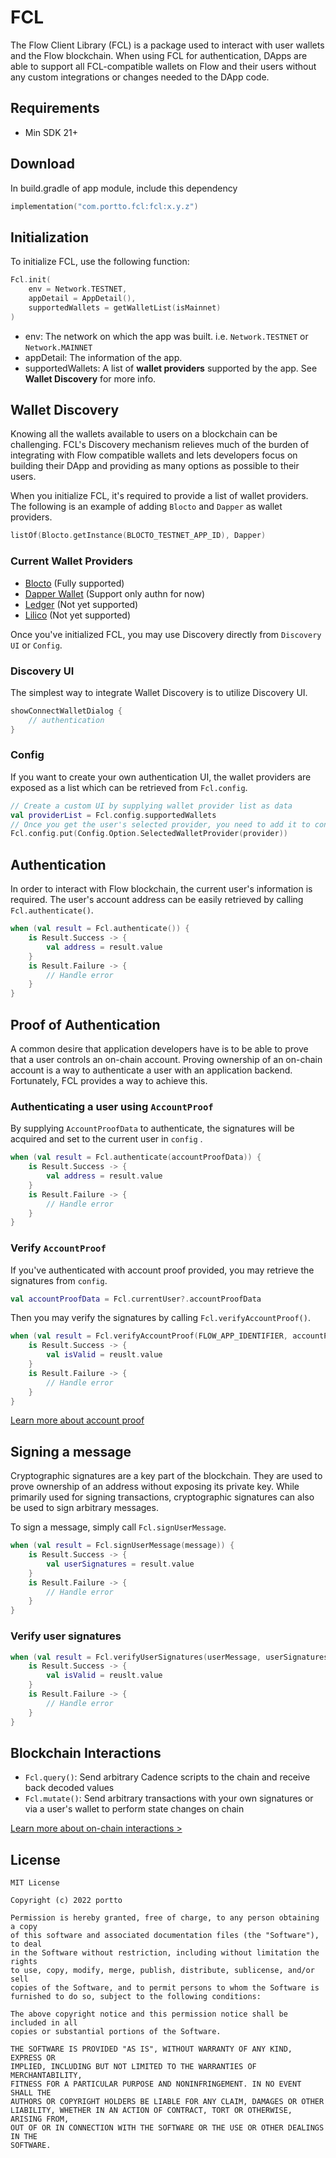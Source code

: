 # FCL

The Flow Client Library (FCL) is a package used to interact with user wallets and the Flow
blockchain. When using FCL for authentication, DApps are able to support all FCL-compatible wallets
on Flow and their users without any custom integrations or changes needed to the DApp code.

## Requirements

- Min SDK 21+

## Download

In build.gradle of app module, include this dependency

```kotlin
implementation("com.portto.fcl:fcl:x.y.z")
```

## Initialization

To initialize FCL, use the following function:

```kotlin
Fcl.init(
    env = Network.TESTNET,
    appDetail = AppDetail(),
    supportedWallets = getWalletList(isMainnet)
)
```

- env: The network on which the app was built. i.e. `Network.TESTNET` or `Network.MAINNET`
- appDetail: The information of the app.
- supportedWallets: A list of **wallet providers** supported by the app. See **Wallet Discovery**
  for more info.

## Wallet Discovery

Knowing all the wallets available to users on a blockchain can be challenging. FCL's Discovery
mechanism relieves much of the burden of integrating with Flow compatible wallets and lets
developers focus on building their DApp and providing as many options as possible to their users.

When you initialize FCL, it's required to provide a list of wallet providers. The following is an
example of adding `Blocto` and `Dapper` as wallet providers.

```kotlin
listOf(Blocto.getInstance(BLOCTO_TESTNET_APP_ID), Dapper)
```

### Current Wallet Providers

- [Blocto](https://blocto.portto.io/en/) (Fully supported)
- [Dapper Wallet](https://www.meetdapper.com/) (Support only authn for now)
- [Ledger](https://ledger.com) (Not yet supported)
- [Lilico](https://lilico.app/) (Not yet supported)

Once you've initialized FCL, you may use Discovery directly from `Discovery UI` or `Config`.

### Discovery UI

The simplest way to integrate Wallet Discovery is to utilize Discovery UI.

```kotlin
showConnectWalletDialog {
    // authentication
}
```

### Config

If you want to create your own authentication UI, the wallet providers are exposed as a list which
can be retrieved from
`Fcl.config`.

```kotlin
// Create a custom UI by supplying wallet provider list as data
val providerList = Fcl.config.supportedWallets
// Once you get the user's selected provider, you need to add it to config
Fcl.config.put(Config.Option.SelectedWalletProvider(provider))
```

## Authentication

In order to interact with Flow blockchain, the current user's information is required. The user's
account address can be easily retrieved by calling `Fcl.authenticate()`.

```kotlin
when (val result = Fcl.authenticate()) {
    is Result.Success -> {
        val address = result.value
    }
    is Result.Failure -> {
        // Handle error
    }
}
```

## Proof of Authentication

A common desire that application developers have is to be able to prove that a user controls an
on-chain account. Proving ownership of an on-chain account is a way to authenticate a user with an
application backend. Fortunately, FCL provides a way to achieve this.

### Authenticating a user using `AccountProof`

By supplying `AccountProofData` to authenticate, the signatures will be acquired and set to the
current user in `config`
.

```kotlin
when (val result = Fcl.authenticate(accountProofData)) {
    is Result.Success -> {
        val address = result.value
    }
    is Result.Failure -> {
        // Handle error
    }
}


```

### Verify `AccountProof`

If you've authenticated with account proof provided, you may retrieve the signatures from `config`.

```kotlin
val accountProofData = Fcl.currentUser?.accountProofData
```

Then you may verify the signatures by calling `Fcl.verifyAccountProof()`.

```kotlin
when (val result = Fcl.verifyAccountProof(FLOW_APP_IDENTIFIER, accountProofData)) {
    is Result.Success -> {
        val isValid = reuslt.value
    }
    is Result.Failure -> {
        // Handle error
    }
}
```

[Learn more about account proof](https://developers.flow.com/tools/fcl-js/reference/proving-authentication#authenticating-a-user-using-account-proof)

## Signing a message

Cryptographic signatures are a key part of the blockchain. They are used to prove ownership of an
address without exposing its private key. While primarily used for signing transactions,
cryptographic signatures can also be used to sign arbitrary messages.

To sign a message, simply call `Fcl.signUserMessage`.

```kotlin
when (val result = Fcl.signUserMessage(message)) {
    is Result.Success -> {
        val userSignatures = result.value
    }
    is Result.Failure -> {
        // Handle error
    }
}
```

### Verify user signatures

```kotlin
when (val result = Fcl.verifyUserSignatures(userMessage, userSignatures)) {
    is Result.Success -> {
        val isValid = reuslt.value
    }
    is Result.Failure -> {
        // Handle error 
    }
}
```

## Blockchain Interactions

- `Fcl.query()`: Send arbitrary Cadence scripts to the chain and receive back decoded values
- `Fcl.mutate()`: Send arbitrary transactions with your own signatures or via a user's wallet to
  perform state changes on chain

[Learn more about on-chain interactions >](https://docs.onflow.org/fcl/reference/api/#on-chain-interactions)

## License

    MIT License
    
    Copyright (c) 2022 portto
    
    Permission is hereby granted, free of charge, to any person obtaining a copy
    of this software and associated documentation files (the "Software"), to deal
    in the Software without restriction, including without limitation the rights
    to use, copy, modify, merge, publish, distribute, sublicense, and/or sell
    copies of the Software, and to permit persons to whom the Software is
    furnished to do so, subject to the following conditions:
    
    The above copyright notice and this permission notice shall be included in all
    copies or substantial portions of the Software.
    
    THE SOFTWARE IS PROVIDED "AS IS", WITHOUT WARRANTY OF ANY KIND, EXPRESS OR
    IMPLIED, INCLUDING BUT NOT LIMITED TO THE WARRANTIES OF MERCHANTABILITY,
    FITNESS FOR A PARTICULAR PURPOSE AND NONINFRINGEMENT. IN NO EVENT SHALL THE
    AUTHORS OR COPYRIGHT HOLDERS BE LIABLE FOR ANY CLAIM, DAMAGES OR OTHER
    LIABILITY, WHETHER IN AN ACTION OF CONTRACT, TORT OR OTHERWISE, ARISING FROM,
    OUT OF OR IN CONNECTION WITH THE SOFTWARE OR THE USE OR OTHER DEALINGS IN THE
    SOFTWARE.